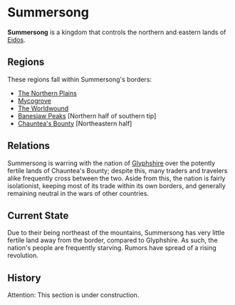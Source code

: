 # Summersong

**Summersong** is a kingdom that controls the northern and eastern lands of
[Eidos](pages/regions/eidos.md).

## Regions

These regions fall within Summersong's borders:
  * [The Northern Plains](../plains_north.md)
  * [Mycogrove](pages/regions/mycogrove.md)
  * [The Worldwound](../worldwound.md)
  * [Banesjaw Peaks](../banesjaw_peaks.md)
    [Northern half of southern tip]
  * [Chauntea's Bounty](../chaunteas_bounty.md) [Northeastern half]

## Relations

Summersong is warring with the nation of
[Glyphshire](glyphshire.md) over the potently fertile
lands of Chauntea's Bounty; despite this, many traders and travelers alike
frequently cross between the two. Aside from this, the nation is fairly
isolationist, keeping most of its trade within its own borders, and generally
remaining neutral in the wars of other countries.

## Current State

Due to their being northeast of the mountains, Summersong has very little
fertile land away from the border, compared to Glyphshire. As such, the nation's
people are frequently starving. Rumors have spread of a rising revolution.

## History

Attention: This section is under construction.